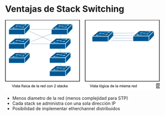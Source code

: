 # Ventajas de Stack Switching

![](_anexos_/Screenshot%20from%202024-01-05%2007-36-51.png)

- Menos diametro de la red (menos complejidad para STP)
- Cada stack se administra con una sola dirección IP
- Posibilidad de implementar etherchannel distribuidos
